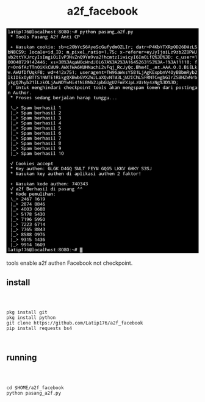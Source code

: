 <h1><p align="center">a2f_facebook</p></h1>
<p><img src="img/Screenshot_20220219-163944_Termux.jpg" /></p>
<p>tools enable a2f authen Facebook not checkpoint.</p>
<h2>install</h2>
<pre><code>
<p>
pkg install git
pkg install python
git clone https://github.com/Latip176/a2f_facebook
pip install requests bs4
</p>
</pre></code>
<h2>running</h2>
<pre><code>
<p>
cd $HOME/a2f_facebook
python pasang_a2f.py
</p>
</pre></code>
